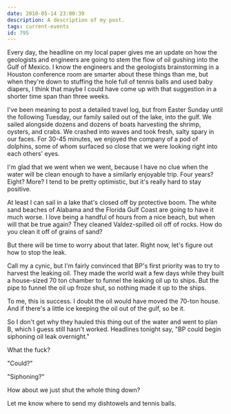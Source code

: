 ```yaml
---
date: 2010-05-14 23:00:39
description: A description of my post.
tags: current-events
id: 795
---
```

Every day, the headline on my local paper gives me an update on how the geologists and engineers are going to stem the flow of oil gushing into the Gulf of Mexico.  I know the engineers and the geologists brainstorming in a Houston conference room are smarter about these things than me, but when they're down to stuffing the hole full of tennis balls and used baby diapers, I think that maybe I could have come up with that suggestion in a shorter time span than three weeks.
<!--more-->
I've been meaning to post a detailed travel log, but from Easter Sunday until the following Tuesday, our family sailed out of the lake, into the gulf.  We sailed alongside dozens and dozens of boats harvesting the shrimp, oysters, and crabs.  We crashed into waves and took fresh, salty spary in our faces.  For 30-45 minutes, we enjoyed the company of a pod of dolphins, some of whom surfaced so close that we were looking right into each others' eyes.

I'm glad that we went when we went, because I have no clue when the water will be clean enough to have a similarly enjoyable trip.  Four years?  Eight?  More?  I tend to be pretty optimistic, but it's really hard to stay positive.  

At least I can sail in a lake that's closed off by protective boom.  The white sand beaches of Alabama and the Florida Gulf Coast are going to have it much worse.  I love being a handful of hours from a nice beach, but when will that be true again?  They cleaned Valdez-spilled oil off of rocks.  How do you clean it off of grains of sand?  

But there will be time to worry about that later.  Right now, let's figure out how to stop the leak.

Call my a cynic, but I'm fairly convinced that BP's first priority was to try to harvest the leaking oil.  They made the world wait a few days while they built a house-sized 70 ton chamber to funnel the leaking oil up to ships.  But the pipe to funnel the oil up froze shut, so nothing made it up to the ships.

To me, this is success.  I doubt the oil would have moved the 70-ton house.  And if there's a little ice keeping the oil out of the gulf, so be it.

So I don't get why they hauled this thing out of the water and went to plan B, which I guess still hasn't worked.  Headlines tonight say, "BP could begin siphoning oil leak overnight."

What the fuck?

"Could?"

"Siphoning?"

How about we just shut the whole thing down?

Let me know where to send my dishtowels and tennis balls.